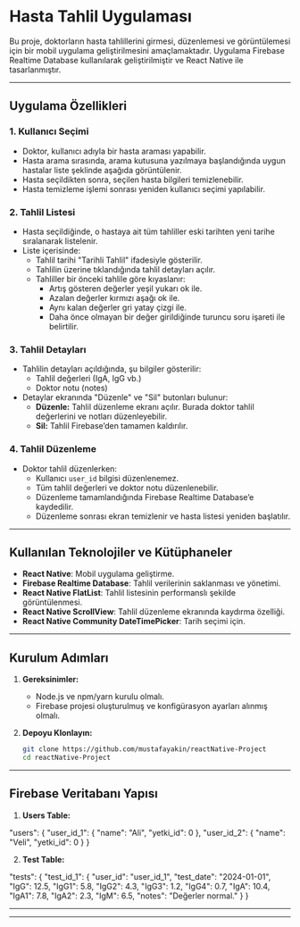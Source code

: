# Hasta Tahlil Uygulaması

Bu proje, doktorların hasta tahlillerini girmesi, düzenlemesi ve görüntülemesi için bir mobil uygulama geliştirilmesini amaçlamaktadır. Uygulama Firebase Realtime Database kullanılarak geliştirilmiştir ve React Native ile tasarlanmıştır.

---

## Uygulama Özellikleri

### 1. Kullanıcı Seçimi
- Doktor, kullanıcı adıyla bir hasta araması yapabilir.
- Hasta arama sırasında, arama kutusuna yazılmaya başlandığında uygun hastalar liste şeklinde aşağıda görüntülenir.
- Hasta seçildikten sonra, seçilen hasta bilgileri temizlenebilir.
- Hasta temizleme işlemi sonrası yeniden kullanıcı seçimi yapılabilir.

### 2. Tahlil Listesi
- Hasta seçildiğinde, o hastaya ait tüm tahliller eski tarihten yeni tarihe sıralanarak listelenir.
- Liste içerisinde:
  - Tahlil tarihi "Tarihli Tahlil" ifadesiyle gösterilir.
  - Tahlilin üzerine tıklandığında tahlil detayları açılır.
  - Tahliller bir önceki tahlile göre kıyaslanır:
    - Artış gösteren değerler yeşil yukarı ok ile.
    - Azalan değerler kırmızı aşağı ok ile.
    - Aynı kalan değerler gri yatay çizgi ile.
    - Daha önce olmayan bir değer girildiğinde turuncu soru işareti ile belirtilir.

### 3. Tahlil Detayları
- Tahlilin detayları açıldığında, şu bilgiler gösterilir:
  - Tahlil değerleri (IgA, IgG vb.)
  - Doktor notu (notes)
- Detaylar ekranında "Düzenle" ve "Sil" butonları bulunur:
  - **Düzenle:** Tahlil düzenleme ekranı açılır. Burada doktor tahlil değerlerini ve notları düzenleyebilir.
  - **Sil:** Tahlil Firebase’den tamamen kaldırılır.

### 4. Tahlil Düzenleme
- Doktor tahlil düzenlerken:
  - Kullanıcı `user_id` bilgisi düzenlenemez.
  - Tüm tahlil değerleri ve doktor notu düzenlenebilir.
  - Düzenleme tamamlandığında Firebase Realtime Database’e kaydedilir.
  - Düzenleme sonrası ekran temizlenir ve hasta listesi yeniden başlatılır.

---

## Kullanılan Teknolojiler ve Kütüphaneler
- **React Native**: Mobil uygulama geliştirme.
- **Firebase Realtime Database**: Tahlil verilerinin saklanması ve yönetimi.
- **React Native FlatList**: Tahlil listesinin performanslı şekilde görüntülenmesi.
- **React Native ScrollView**: Tahlil düzenleme ekranında kaydırma özelliği.
- **React Native Community DateTimePicker**: Tarih seçimi için.

---

## Kurulum Adımları

1. **Gereksinimler:**
   - Node.js ve npm/yarn kurulu olmalı.
   - Firebase projesi oluşturulmuş ve konfigürasyon ayarları alınmış olmalı.

2. **Depoyu Klonlayın:**
   ```bash
   git clone https://github.com/mustafayakin/reactNative-Project
   cd reactNative-Project
---

## Firebase Veritabanı Yapısı

1. **Users Table:**

"users": {
  "user_id_1": {
    "name": "Ali",
    "yetki_id": 0
  },
  "user_id_2": {
    "name": "Veli",
    "yetki_id": 0
  }
}

2. **Test Table:**

"tests": {
  "test_id_1": {
    "user_id": "user_id_1",
    "test_date": "2024-01-01",
    "IgG": 12.5,
    "IgG1": 5.8,
    "IgG2": 4.3,
    "IgG3": 1.2,
    "IgG4": 0.7,
    "IgA": 10.4,
    "IgA1": 7.8,
    "IgA2": 2.3,
    "IgM": 6.5,
    "notes": "Değerler normal."
  }
}

---

---

